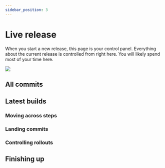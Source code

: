 ```yaml
---
sidebar_position: 3
---
```


# Live release

When you start a new release, this page is your control panel. Everything about the current release is controlled from right here. You will likely spend most of your time here.

![](/img/ongoing.png)

## All commits

## Latest builds

### Moving across steps

### Landing commits

### Controlling rollouts

## Finishing up
